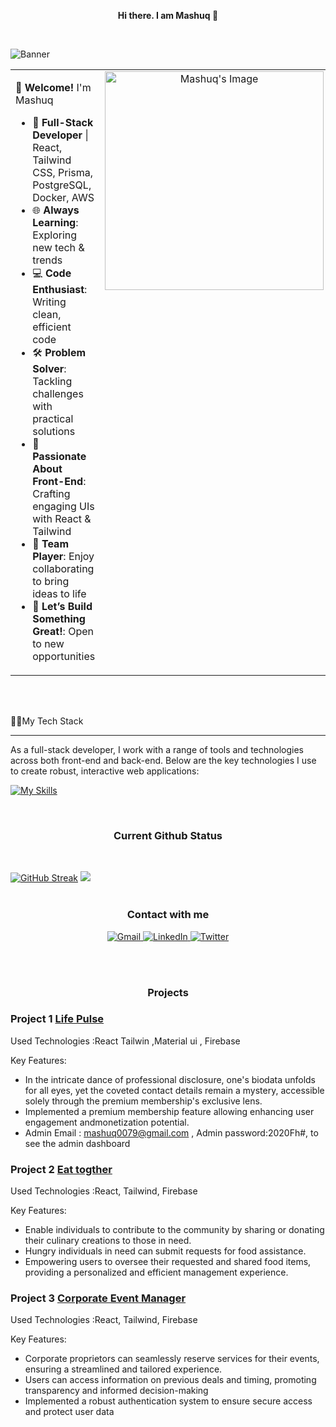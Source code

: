 
 <p align="center">
  <strong>Hi there. I am Mashuq 👋</strong>
</p>
<br/>

![Banner](https://i.ibb.co.com/r48Jf0p/mashuq0068-gmail-com.png)


<table style="border: none; width: 100%;">
  <tr>
    <td style="width: 70%;border: none; vertical-align: top;">
      <p>👋 <strong>Welcome!</strong> I'm Mashuq</p>
      <ul>
        <li>🚀 <strong>Full-Stack Developer</strong> | React, Tailwind CSS, Prisma, PostgreSQL, Docker, AWS</li>
        <li>🌐 <strong>Always Learning</strong>: Exploring new tech & trends</li>
        <li>💻 <strong>Code Enthusiast</strong>: Writing clean, efficient code</li>
        <li>🛠️ <strong>Problem Solver</strong>: Tackling challenges with practical solutions</li>
        <li>🚀 <strong>Passionate About Front-End</strong>: Crafting engaging UIs with React & Tailwind</li>
        <li>👥 <strong>Team Player</strong>: Enjoy collaborating to bring ideas to life</li>
        <li>🎯 <strong>Let’s Build Something Great!</strong>: Open to new opportunities</li>
      </ul>
    </td>
    <td style="width: 30%; border: none;vertical-align: top; text-align: center;">
      <img src="https://i.ibb.co/F0Wrb1G/Graphic-workstation.gif" alt="Mashuq's Image" style="width: 350px; height: auto;">
    </td>
  </tr>
</table>




 <br/>
 <br/>
 
👨‍💻My Tech Stack

---
As a full-stack developer, I work with a range of tools and technologies across both front-end and back-end. Below are the key technologies I use to create robust, interactive web applications:


[![My Skills](https://skillicons.dev/icons?i=js,ts,html,css,tailwind,bootstrap,react,nextjs,nodejs,express,mongodb,postgresql,prisma,docker,aws)](https://skillicons.dev)



<p align="center">
 <br/>
 <h3 align="center"> <strong>Current Github Status</strong></h3>
 <br/>
</p>

[![GitHub Streak](https://github-readme-streak-stats.herokuapp.com?user=mashuq0068&theme=prussian&hide_border=true&exclude_days=Sun%2CMon%2CTue%2CWed%2CThu%2CFri%2CSat&card_width=1000)](https://git.io/streak-stats)
<img src="https://i.ibb.co/N2z7BwR/github-wrapped-1.png"/>
<br/>
<br/>
 <h3 align="center"> <strong>Contact with me</strong></h3>
<p align="center">
  <a href="mailto:mashuq0068@gmail.com">
    <img alt="Gmail" src="https://img.shields.io/badge/Gmail-mashuq0068%40gmail.com-red?style=for-the-badge&logo=gmail&labelColor=302D41"/>
  </a>
  <a href="https://www.linkedin.com/in/md-mashuqur-rahman-3aaab8260/">
    <img alt="LinkedIn" src="https://img.shields.io/badge/LinkedIn-Md%20Mashuqur%20Rahman-blue?style=for-the-badge&logo=linkedin&labelColor=302D41"/>
  </a>
  <a href="https://twitter.com/mashuq0068">
    <img alt="Twitter" src="https://img.shields.io/badge/Twitter-%40mashuq0068-blue?style=for-the-badge&logo=twitter&labelColor=302D41"/>
  </a>
</p>


<br/>
<br/>
  <h3 align="center"> <strong>Projects</strong></h3>
  

### Project 1 **[Life Pulse](https://brand-shop-fd7b2.web.app)**
 
Used Technologies :React Tailwin ,Material ui , Firebase

Key Features:
- In the intricate dance of professional disclosure, one's biodata unfolds for all eyes, yet the coveted contact details remain a mystery, accessible solely through the premium membership's exclusive lens.
- Implemented a premium membership feature allowing enhancing user engagement andmonetization potential.
- Admin Email : mashuq0079@gmail.com , Admin password:2020Fh#, to see the admin dashboard

### Project 2 **[Eat togther](https://fir-practice-email-pass.web.app/)**
 
Used Technologies :React, Tailwind, Firebase

Key Features:
- Enable individuals to contribute to the community by sharing or donating their culinary creations to those in need.
- Hungry individuals in need can submit requests for food assistance.
- Empowering users to oversee their requested and shared food items, providing a personalized and efficient management experience.


### Project 3 **[Corporate Event Manager](https://corporate-event-manager.web.app)**
  
Used Technologies :React, Tailwind, Firebase

Key Features:
- Corporate proprietors can seamlessly reserve services for their events, ensuring a streamlined and tailored experience.
- Users can access information on previous deals and timing, promoting transparency and informed decision-making
- Implemented a robust authentication system to ensure secure access and protect user data








